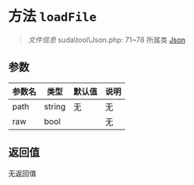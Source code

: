 # 方法 `loadFile`

> *文件信息* suda\tool\Json.php: 71~78
> 所属类 [Json](../Json.md)




## 参数


| 参数名 | 类型 | 默认值 | 说明 |
|--------|-----|-------|-------|
| path |  string | 无 | 无 |
| raw |  bool |  | 无 |



## 返回值

无返回值
